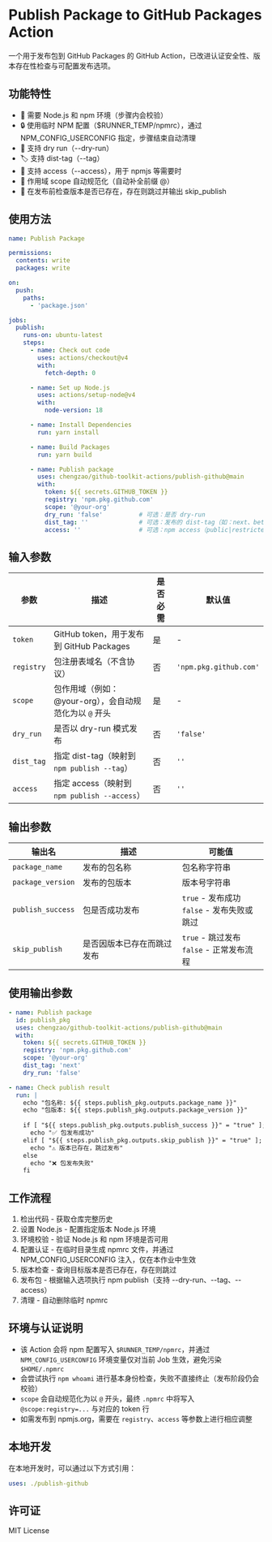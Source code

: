 # Publish Package to GitHub Packages Action

一个用于发布包到 GitHub Packages 的 GitHub Action，已改进认证安全性、版本存在性检查与可配置发布选项。

## 功能特性

- 🔧 需要 Node.js 和 npm 环境（步骤内会校验）
- 🔒 使用临时 NPM 配置（$RUNNER_TEMP/npmrc），通过 NPM_CONFIG_USERCONFIG 指定，步骤结束自动清理
- 🧪 支持 dry run（--dry-run）
- 🏷️ 支持 dist-tag（--tag）
- 🔐 支持 access（--access），用于 npmjs 等需要时
- 🧭 作用域 scope 自动规范化（自动补全前缀 @）
- 🔁 在发布前检查版本是否已存在，存在则跳过并输出 skip_publish

## 使用方法

```yaml
name: Publish Package

permissions:
  contents: write
  packages: write

on:
  push:
    paths:
      - 'package.json'

jobs:
  publish:
    runs-on: ubuntu-latest
    steps:
      - name: Check out code
        uses: actions/checkout@v4
        with:
          fetch-depth: 0

      - name: Set up Node.js
        uses: actions/setup-node@v4
        with:
          node-version: 18

      - name: Install Dependencies
        run: yarn install

      - name: Build Packages
        run: yarn build

      - name: Publish package
        uses: chengzao/github-toolkit-actions/publish-github@main
        with:
          token: ${{ secrets.GITHUB_TOKEN }}
          registry: 'npm.pkg.github.com'
          scope: '@your-org'
          dry_run: 'false'          # 可选：是否 dry-run
          dist_tag: ''              # 可选：发布的 dist-tag（如：next、beta）
          access: ''                # 可选：npm access（public|restricted），GPR 通常无需
```

## 输入参数

| 参数 | 描述 | 是否必需 | 默认值 |
|------|------|----------|--------|
| `token` | GitHub token，用于发布到 GitHub Packages | 是 | - |
| `registry` | 包注册表域名（不含协议） | 否 | `'npm.pkg.github.com'` |
| `scope` | 包作用域（例如：@your-org），会自动规范化为以 `@` 开头 | 是 | - |
| `dry_run` | 是否以 dry-run 模式发布 | 否 | `'false'` |
| `dist_tag` | 指定 dist-tag（映射到 `npm publish --tag`） | 否 | `''` |
| `access` | 指定 access（映射到 `npm publish --access`） | 否 | `''` |

## 输出参数

| 输出名 | 描述 | 可能值 |
|--------|------|--------|
| `package_name` | 发布的包名称 | 包名称字符串 |
| `package_version` | 发布的包版本 | 版本号字符串 |
| `publish_success` | 包是否成功发布 | `true` - 发布成功<br>`false` - 发布失败或跳过 |
| `skip_publish` | 是否因版本已存在而跳过发布 | `true` - 跳过发布<br>`false` - 正常发布流程 |

## 使用输出参数

```yaml
- name: Publish package
  id: publish_pkg
  uses: chengzao/github-toolkit-actions/publish-github@main
  with:
    token: ${{ secrets.GITHUB_TOKEN }}
    registry: 'npm.pkg.github.com'
    scope: '@your-org'
    dist_tag: 'next'
    dry_run: 'false'

- name: Check publish result
  run: |
    echo "包名称: ${{ steps.publish_pkg.outputs.package_name }}"
    echo "包版本: ${{ steps.publish_pkg.outputs.package_version }}"
    
    if [ "${{ steps.publish_pkg.outputs.publish_success }}" = "true" ]; then
      echo "✅ 包发布成功"
    elif [ "${{ steps.publish_pkg.outputs.skip_publish }}" = "true" ]; then
      echo "⚠️ 版本已存在，跳过发布"
    else
      echo "❌ 包发布失败"
    fi
```

## 工作流程

1. 检出代码 - 获取仓库完整历史
2. 设置 Node.js - 配置指定版本 Node.js 环境
3. 环境校验 - 验证 Node.js 和 npm 环境是否可用
4. 配置认证 - 在临时目录生成 npmrc 文件，并通过 NPM_CONFIG_USERCONFIG 注入，仅在本作业中生效
5. 版本检查 - 查询目标版本是否已存在，存在则跳过
6. 发布包 - 根据输入选项执行 npm publish（支持 --dry-run、--tag、--access）
7. 清理 - 自动删除临时 npmrc

## 环境与认证说明

- 该 Action 会将 npm 配置写入 `$RUNNER_TEMP/npmrc`，并通过 `NPM_CONFIG_USERCONFIG` 环境变量仅对当前 Job 生效，避免污染 `$HOME/.npmrc`
- 会尝试执行 `npm whoami` 进行基本身份检查，失败不直接终止（发布阶段仍会校验）
- `scope` 会自动规范化为以 `@` 开头，最终 `.npmrc` 中将写入 `@scope:registry=...` 与对应的 token 行
- 如需发布到 npmjs.org，需要在 `registry`、`access` 等参数上进行相应调整

## 本地开发

在本地开发时，可以通过以下方式引用：

```yaml
uses: ./publish-github
```

## 许可证

MIT License